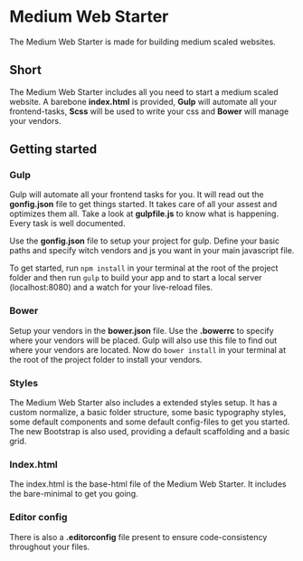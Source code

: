 # Medium Web Starter

The Medium Web Starter is made for building medium scaled websites.

## Short
The Medium Web Starter includes all you need to start a medium scaled website. A barebone **index.html** is provided, **Gulp** will automate all your frontend-tasks, **Scss** will be used to write your css and **Bower** will manage your vendors.


## Getting started

### Gulp
Gulp will automate all your frontend tasks for you. It will read out the **gonfig.json** file to get things started. It takes care of all your assest and optimizes them all. Take a look at **gulpfile.js** to know what is happening. Every task is well documented.

Use the **gonfig.json** file to setup your project for gulp. Define your basic paths and specify witch vendors and js you want in your main javascript file.

To get started, run `npm install` in your terminal at the root of the project folder and then run `gulp` to build your app and to start a local server (localhost:8080) and a watch for your live-reload files.

### Bower
Setup your vendors in the **bower.json** file.
Use the **.bowerrc** to specify where your vendors will be placed. Gulp will also use this file to find out where your vendors are located.
Now do `bower install` in your terminal at the root of the project folder to install your vendors.

### Styles
The Medium Web Starter also includes a extended styles setup. It has a custom normalize, a basic folder structure, some basic typography styles, some default components and some default config-files to get you started.
The new Bootstrap is also used, providing a default scaffolding and a basic grid.

### Index.html
The index.html is the base-html file of the Medium Web Starter. It includes the bare-minimal to get you going.

### Editor config
There is also a **.editorconfig** file present to ensure code-consistency throughout your files.
